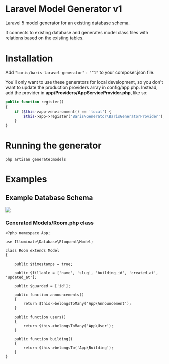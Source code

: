 # Laravel Model Generator v1
Laravel 5 model generator for an existing database schema. 

It connects to existing database and generates model class files with relations based on the existing tables.

# Installation
Add ```"baris/baris-laravel-generator": "^1"``` to your composer.json file.

You'll only want to use these generators for local development, so you don't want to update the production providers array in config/app.php. Instead, add the provider in **app/Providers/AppServiceProvider.php**, like so:
```php
public function register()
{
    if ($this->app->environment() == 'local') {
        $this->app->register('Baris\Generator\BarisGeneratorProvider');
    }
}
```

# Running the generator



``php artisan generate:models``

# Examples

## Example Database Schema

![](https://bariscimen.com/content/images/2016/02/example.png)

### Generated Models/Room.php class
```
<?php namespace App;

use Illuminate\Database\Eloquent\Model;

class Room extends Model
{

	public $timestamps = true;

	public $fillable = ['name', 'slug', 'building_id', 'created_at', 'updated_at'];

	public $guarded = ['id'];
    
    public function announcements()
    {
        return $this->belongsToMany('App\Announcement');
    }

    public function users()
    {
        return $this->belongsToMany('App\User');
    }

    public function building()
    {
        return $this->belongsTo('App\Building');
    }
}
```